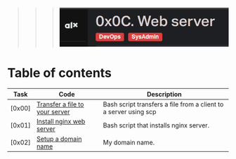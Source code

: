 >>> ![ssh](./assets/Screenshot%20from%202023-08-29%2015-49-58.png)

# Table of contents

Task  | Code | Description
----- | ------ | -----------
[0x00] | [Transfer a file to your server](./0-transfer_file) | Bash script transfers a file from a client to a server using scp
[0x01] | [Install nginx web server](./1-install_nginx_web_server) | Bash script that installs nginx server.
[0x02] | [Setup a domain name](./2-setup_a_domain_name) | My domain name.